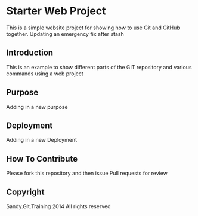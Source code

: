 # Starter Web Project
This is a simple website project for showing how to use Git and GitHub together.  Updating an emergency fix after stash
## Introduction
This is an example to show different parts of the GIT repository and various commands using a web project
## Purpose
Adding in a new purpose
## Deployment
Adding in a new Deployment
## How To Contribute
Please fork this repository and then issue Pull requests for review
## Copyright
Sandy.Git.Training 2014 All rights reserved